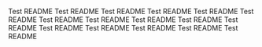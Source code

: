 Test README
Test README
Test README
Test README
Test README
Test README
Test README
Test README
Test README
Test README
Test README
Test README
Test README
Test README
Test README
Test README
